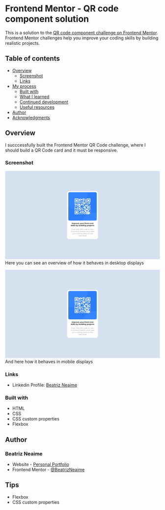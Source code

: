 # Frontend Mentor - QR code component solution

This is a solution to the [QR code component challenge on Frontend Mentor](https://www.frontendmentor.io/challenges/qr-code-component-iux_sIO_H). Frontend Mentor challenges help you improve your coding skills by building realistic projects.

## Table of contents

- [Overview](#overview)
  - [Screenshot](#screenshot)
  - [Links](#links)
- [My process](#my-process)
  - [Built with](#built-with)
  - [What I learned](#what-i-learned)
  - [Continued development](#continued-development)
  - [Useful resources](#useful-resources)
- [Author](#author)
- [Acknowledgments](#acknowledgments)

## Overview

I succcessfully built the Frontend Mentor QR Code challenge, where I should build a QR Code card and it must be responsive.

### Screenshot

![](./images/screenshot.png)
Here you can see an overview of how it behaves in desktop displays

![](./images/screenshot.png)
And here how it behaves in mobile displays

### Links

- Linkedin Profile: [Beatriz Neaime](https://www.linkedin.com/in/beatriz-neaime-1564b51b1/)

### Built with

- HTML
- CSS
- CSS custom properties
- Flexbox

## Author

### Beatriz Neaime

- Website - [Personal Portfolio](beatrizneaime.vercel.app)
- Frontend Mentor - [@BeatrizNeaime](https://www.frontendmentor.io/profile/BeatrizNeaime)

## Tips

- Flexbox
- CSS custom properties
